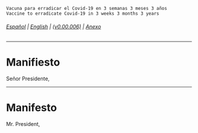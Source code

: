 `Vacuna para erradicar el Covid-19 en 3 semanas 3 meses 3 años`  
`Vaccine to erradicate Covid-19 in 3 weeks 3 months 3 years`
###### [Español](#manifiesto) | [English](#manifesto) | [(v0.00.006)](https://github.com/vac333/vac333.github.io/commits/main/docs/README.md) | [Anexo](/anexo/Anexo.md)

---- ----

# Manifiesto
Señor Presidente,

---- ----

# Manifesto
Mr. President,

